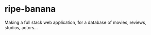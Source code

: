 # ripe-banana
Making a full stack web application, for a database of movies, reviews, studios, actors...
